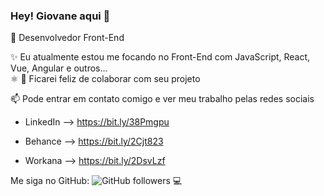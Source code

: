 ### Hey! Giovane aqui 👋
  
🔭 Desenvolvedor Front-End

✨ Eu atualmente estou me focando no Front-End com JavaScript, React, Vue, Angular e outros...<br>
⚛️
👯 Ficarei feliz de colaborar com seu projeto

📫 Pode entrar em contato comigo e ver meu trabalho pelas redes sociais

- LinkedIn --> https://bit.ly/38Pmgpu

- Behance --> https://bit.ly/2Cjt823

- Workana --> https://bit.ly/2DsvLzf

Me siga no GitHub:
![GitHub followers](https://img.shields.io/github/followers/GiovaneVerbinnen?label=GiovaneVerbinnen&style=social)
💻
